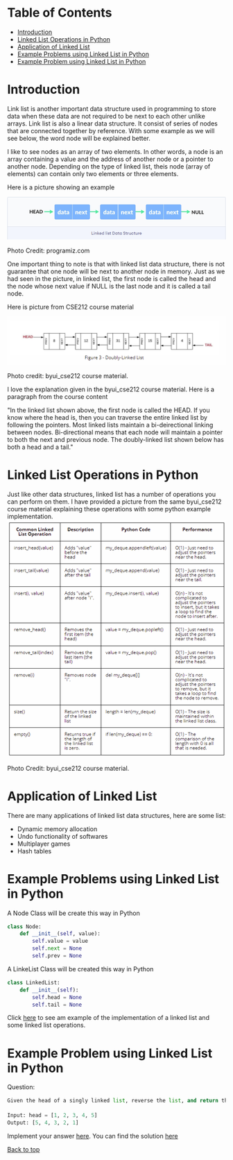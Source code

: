 # Table of Contents
- [Introduction](#introduction)
- [Linked List Operations in Python](#linked-list-operations-in-python)
- [Application of Linked List](#application-of-linked-list)
- [Example Problems using Linked List in Python](#example-problems-using-linked-list-in-python)
- [Example Problem using Linked List in Python](#example-problem-using-linked-list-in-python)

# Introduction
Link list is another important data structure used in programming to store data when these data are not required to be next to each other unlike arrays. Link list is also a linear data structure. It consist of series of nodes that are connected together by reference. With some example as we will see below, the word node will be explained better.

I like to see nodes as an array of two elements. In other words, a node is an array containing a value and the address of another node or a pointer to another node. Depending on the type of linked list, theis node (array of elements) can contain only two elements or three elements.

Here is a picture showing an example

![Linked list data structure](linked_list.png)

Photo Credit: programiz.com

One important thing to note is that with linked list data structure, there is not guarantee that one node will be next to another node in memory. Just as we had seen in the picture, in linked list, the first node is called the head and the node whose next value if NULL is the last node and it is called a tail node.

Here is picture from CSE212 course material

![Biderectional linked list](link_list2.png)

Photo credit: byui_cse212 course material.

I love the explanation given in the byui_cse212 course material. Here is a paragraph from the course content

"In the linked list shown above, the first node is called the HEAD. If you know where the head is, then you can traverse the entire linked list by following the pointers. Most linked lists maintain a bi-deirectional linking between nodes. Bi-directional means that each node will maintain a pointer to both the next and previous node. The doubly-linked list shown below has both a head and a tail."

# Linked List Operations in Python
Just like other data structures, linked list has a number of operations you can perform on them. I have provided a picture from the same byui_cse212 course material explaining these operations with some python example implementation.
![Linked list operations](linked_list_operation.png)

Photo Credit: byui_cse212 course material.

# Application of Linked List
There are many applications of linked list data structures, here are some list:
- Dynamic memory allocation
- Undo functionality of softwares
- Multiplayer games
- Hash tables
# Example Problems using Linked List in Python
A Node Class will be create this way in Python
```Python
class Node:
    def __init__(self, value):
        self.value = value
        self.next = None
        self.prev = None
```
A LinkeList Class will be created this way in Python
```Python
class LinkedList:
    def __init__(self):
        self.head = None
        self.tail = None
```
Click [here](linked_list_impl.py) to see am example of the implementation of a linked list and some linked list operations.
# Example Problem using Linked List in Python
Question:
```python
Given the head of a singly linked list, reverse the list, and return the reversed list.

Input: head = [1, 2, 3, 4, 5]
Output: [5, 4, 3, 2, 1]
```
Implement your answer [here](linked_list_exercise.py). You can find the solution [here](linked_list_solution.py)

[Back to top](#introduction)
